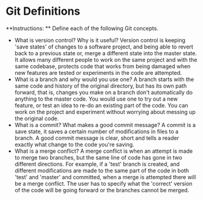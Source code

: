 # Git Definitions

**Instructions: ** Define each of the following Git concepts.

* What is version control?  Why is it useful?
Version control is keeping 'save states' of changes to a software project, and being able to revert back to a previous state or, merge a different state into the master state. It allows many different people to work on the same project and with the same codebase, protects code that works from being damaged when new features are tested or experiments in the code are attempted.
* What is a branch and why would you use one?
A branch starts with the same code and history of the original directory, but has its own path forward, that is, changes you make on a branch don't automatically do anything to the master code. You would use one to try out a new feature, or test an idea to re-do an existing part of the code. You can work on the project and experiment without worrying about messing up the original code. 
* What is a commit? What makes a good commit message?
A commit is a save state, it saves a certain number of modifications in files to a branch. A good commit message is clear, short and tells a reader exactly what change to the code you're saving.
* What is a merge conflict?
A merge conflict is when an attempt is made to merge two branches, but the same line of code has gone in two different directions. For example, if a 'test' branch is created, and different modifications are made to the same part of the code in both 'test' and 'master' and committed, when a merge is attempted there will be a merge conflict. The user has to specify what the 'correct' version of the code will be going forward or the branches cannot be merged.